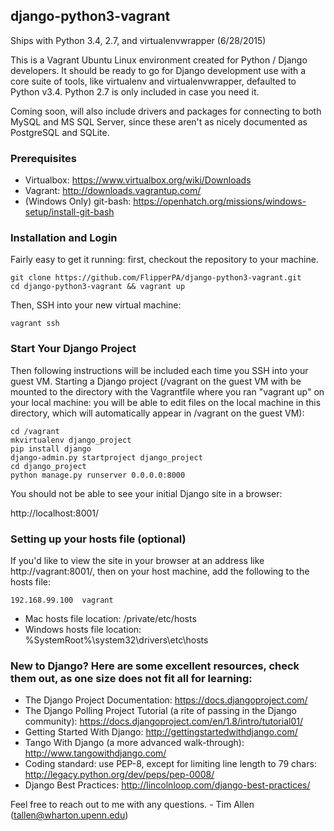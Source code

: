 ## django-python3-vagrant

Ships with Python 3.4, 2.7, and virtualenvwrapper (6/28/2015)

This is a Vagrant Ubuntu Linux environment created for Python / Django developers. It should be ready to go for Django development use with a core suite of tools, like virtualenv and virtualenvwrapper, defaulted to Python v3.4. Python 2.7 is only included in case you need it.

Coming soon, will also include drivers and packages for connecting to both MySQL and MS SQL Server, since these aren't as nicely documented as PostgreSQL and SQLite.

### Prerequisites

* Virtualbox: https://www.virtualbox.org/wiki/Downloads
* Vagrant: http://downloads.vagrantup.com/
* (Windows Only) git-bash: https://openhatch.org/missions/windows-setup/install-git-bash

### Installation and Login

Fairly easy to get it running: first, checkout the repository to your machine.

    git clone https://github.com/FlipperPA/django-python3-vagrant.git
    cd django-python3-vagrant && vagrant up

Then, SSH into your new virtual machine:

    vagrant ssh

### Start Your Django Project

Then following instructions will be included each time you SSH into your guest VM. Starting a Django project (/vagrant on the guest VM with be mounted to the directory with the Vagrantfile where you ran "vagrant up" on your local machine: you will be able to edit files on the local machine in this directory, which will automatically appear in /vagrant on the guest VM):

    cd /vagrant
    mkvirtualenv django_project
    pip install django
    django-admin.py startproject django_project
    cd django_project
    python manage.py runserver 0.0.0.0:8000

You should not be able to see your initial Django site in a browser:

http://localhost:8001/

### Setting up your hosts file (optional)

If you'd like to view the site in your browser at an address like http://vagrant:8001/, then on your host machine, add the following to the hosts file:

    192.168.99.100  vagrant

* Mac hosts file location: /private/etc/hosts
* Windows hosts file location: %SystemRoot%\system32\drivers\etc\hosts

### New to Django? Here are some excellent resources, check them out, as one size does not fit all for learning:

* The Django Project Documentation: https://docs.djangoproject.com/
* The Django Polling Project Tutorial (a rite of passing in the Django community): https://docs.djangoproject.com/en/1.8/intro/tutorial01/
* Getting Started With Django: http://gettingstartedwithdjango.com/
* Tango With Django (a more advanced walk-through): http://www.tangowithdjango.com/
* Coding standard: use PEP-8, except for limiting line length to 79 chars: http://legacy.python.org/dev/peps/pep-0008/
* Django Best Practices: http://lincolnloop.com/django-best-practices/

Feel free to reach out to me with any questions. - Tim Allen (tallen@wharton.upenn.edu)
